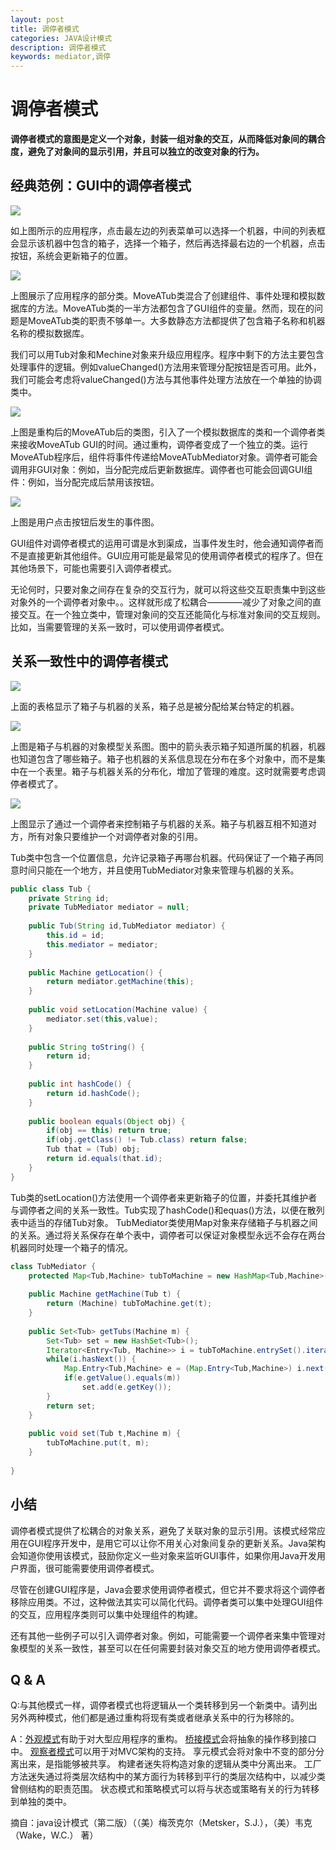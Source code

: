 ```yaml
---
layout: post
title: 调停者模式
categories: JAVA设计模式
description: 调停者模式
keywords: mediator,调停
---
```


# 调停者模式

   **调停者模式的意图是定义一个对象，封装一组对象的交互，从而降低对象间的耦合度，避免了对象间的显示引用，并且可以独立的改变对象的行为。**
   
## 经典范例：GUI中的调停者模式

![](/images/posts/design_pattern/mediator_1.png)

如上图所示的应用程序，点击最左边的列表菜单可以选择一个机器，中间的列表框会显示该机器中包含的箱子，选择一个箱子，然后再选择最右边的一个机器，点击按钮，系统会更新箱子的位置。

![](/images/posts/design_pattern/mediator_2.png)

上图展示了应用程序的部分类。MoveATub类混合了创建组件、事件处理和模拟数据库的方法。MoveATub类的一半方法都包含了GUI组件的变量。然而，现在的问题是MoveATub类的职责不够单一。大多数静态方法都提供了包含箱子名称和机器名称的模拟数据库。

我们可以用Tub对象和Mechine对象来升级应用程序。程序中剩下的方法主要包含处理事件的逻辑。例如valueChanged()方法用来管理分配按钮是否可用。此外，我们可能会考虑将valueChanged()方法与其他事件处理方法放在一个单独的协调类中。

![](/images/posts/design_pattern/mediator_3.png)

上图是重构后的MoveATub后的类图，引入了一个模拟数据库的类和一个调停者类来接收MoveATub GUI的时间。通过重构，调停者变成了一个独立的类。运行MoveATub程序后，组件将事件传递给MoveATubMediator对象。调停者可能会调用非GUI对象：例如，当分配完成后更新数据库。调停者也可能会回调GUI组件：例如，当分配完成后禁用该按钮。

![](/images/posts/design_pattern/mediator_4.png)

上图是用户点击按钮后发生的事件图。

GUI组件对调停者模式的运用可谓是水到渠成，当事件发生时，他会通知调停者而不是直接更新其他组件。GUI应用可能是最常见的使用调停者模式的程序了。但在其他场景下，可能也需要引入调停者模式。

无论何时，只要对象之间存在复杂的交互行为，就可以将这些交互职责集中到这些对象外的一个调停者对象中。。这样就形成了松耦合————减少了对象之间的直接交互。在一个独立类中，管理对象间的交互还能简化与标准对象间的交互规则。比如，当需要管理的关系一致时，可以使用调停者模式。

## 关系一致性中的调停者模式

![](/images/posts/design_pattern/mediator_5.png)

上面的表格显示了箱子与机器的关系，箱子总是被分配给某台特定的机器。

![](/images/posts/design_pattern/mediator_6.png)

上图是箱子与机器的对象模型关系图。图中的箭头表示箱子知道所属的机器，机器也知道包含了哪些箱子。箱子也机器的关系信息现在分布在多个对象中，而不是集中在一个表里。箱子与机器关系的分布化，增加了管理的难度。这时就需要考虑调停者模式了。

![](/images/posts/design_pattern/mediator_7.png)

上图显示了通过一个调停者来控制箱子与机器的关系。箱子与机器互相不知道对方，所有对象只要维护一个对调停者对象的引用。

Tub类中包含一个位置信息，允许记录箱子再哪台机器。代码保证了一个箱子再同意时间只能在一个地方，并且使用TubMediator对象来管理与机器的关系。

```java
public class Tub {
	private String id;
	private TubMediator mediator = null;
	
	public Tub(String id,TubMediator mediator) {
		this.id = id;
		this.mediator = mediator;
	}
	
	public Machine getLocation() {
		return mediator.getMachine(this);
	}
	
	public void setLocation(Machine value) {
		mediator.set(this,value);
	}
	
	public String toString() {
		return id;
	}
	
	public int hashCode() {
		return id.hashCode();
	}
	
	public boolean equals(Object obj) {
		if(obj == this) return true;
		if(obj.getClass() != Tub.class) return false;
		Tub that = (Tub) obj;
		return id.equals(that.id);
	}
}
```

Tub类的setLocation()方法使用一个调停者来更新箱子的位置，并委托其维护者与调停者之间的关系一致性。Tub实现了hashCode()和equas()方法，以便在散列表中适当的存储Tub对象。
TubMediator类使用Map对象来存储箱子与机器之间的关系。通过将关系保存在单个表中，调停者可以保证对象模型永远不会存在两台机器同时处理一个箱子的情况。

```java
class TubMediator {
	protected Map<Tub,Machine> tubToMachine = new HashMap<Tub,Machine>();
	
	public Machine getMachine(Tub t) {
		return (Machine) tubToMachine.get(t);
	}
	
	public Set<Tub> getTubs(Machine m) {
		Set<Tub> set = new HashSet<Tub>();
		Iterator<Entry<Tub, Machine>> i = tubToMachine.entrySet().iterator();
		while(i.hasNext()) {
			Map.Entry<Tub,Machine> e = (Map.Entry<Tub,Machine>) i.next();
			if(e.getValue().equals(m))
				set.add(e.getKey());
		}
		return set;
	}
	
	public void set(Tub t,Machine m) {
		tubToMachine.put(t, m);
	}
	
}
```

## 小结

调停者模式提供了松耦合的对象关系，避免了关联对象的显示引用。该模式经常应用在GUI程序开发中，是用它可以让你不用关心对象间复杂的更新关系。Java架构会知道你使用该模式，鼓励你定义一些对象来监听GUI事件，如果你用Java开发用户界面，很可能需要使用调停者模式。

尽管在创建GUI程序是，Java会要求使用调停者模式，但它并不要求将这个调停者移除应用类。不过，这种做法其实可以简化代码。调停者类可以集中处理GUI组件的交互，应用程序类则可以集中处理组件的构建。

还有其他一些例子可以引入调停者对象。例如，可能需要一个调停者来集中管理对象模型的关系一致性，甚至可以在任何需要封装对象交互的地方使用调停者模式。

## Q & A

Q:与其他模式一样，调停者模式也将逻辑从一个类转移到另一个新类中。请列出另外两种模式，他们都是通过重构将现有类或者继承关系中的行为移除的。

A：[外观模式](http://jpzjpz.github.io/2016/06/21/facade)有助于对大型应用程序的重构。
   [桥接模式](http://jpzjpz.github.io/2016/06/23/bridge)会将抽象的操作移到接口中。
   [观察者模式](http://jpzjpz.github.io/2016/06/27/observer)可以用于对MVC架构的支持。
   享元模式会将对象中不变的部分分离出来，是指能够被共享。
   构建者迷失将构造对象的逻辑从类中分离出来。
   工厂方法迷失通过将类层次结构中的某方面行为转移到平行的类层次结构中，以减少类曾侧结构的职责范围。
   状态模式和策略模式可以将与状态或策略有关的行为转移到单独的类中。


摘自：java设计模式（第二版）（（美）梅茨克尔（Metsker，S.J.），（美）韦克（Wake，W.C.） 著）

